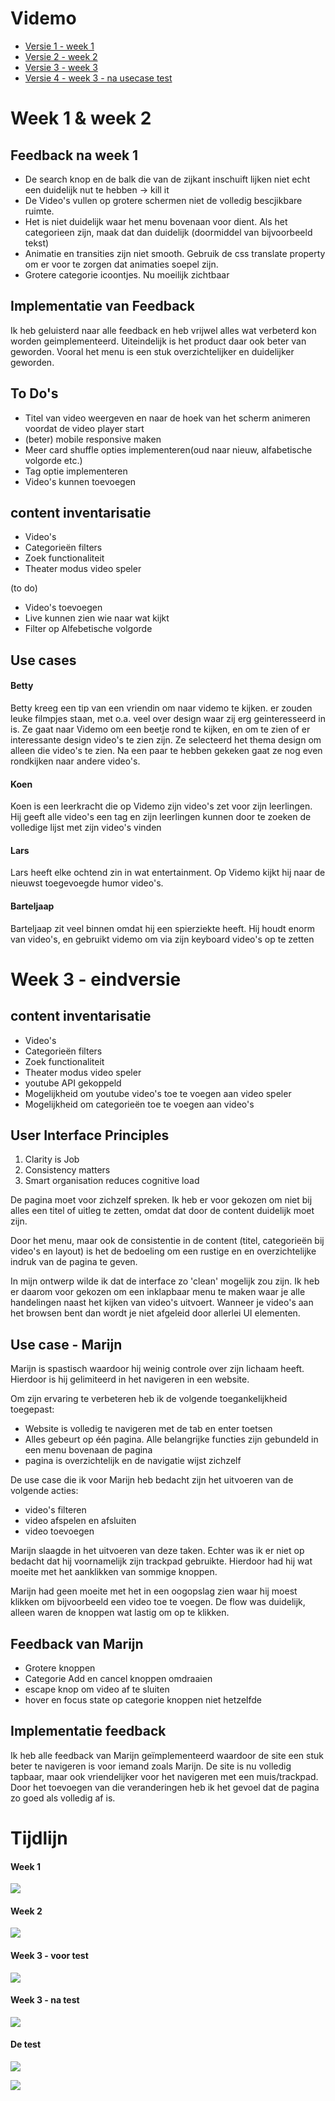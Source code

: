 # Videmo

- [Versie 1 - week 1](http://videmo1.niels-schopman.nl/)
- [Versie 2 - week 2](http://videmo2.niels-schopman.nl/)
- [Versie 3 - week 3](http://videmo3.niels-schopman.nl/)
- [Versie 4 - week 3 - na usecase test](http://videmo4.niels-schopman.nl/)

# Week 1 & week 2
## Feedback na week 1

- De search knop en de balk die van de zijkant inschuift lijken niet echt een duidelijk nut te hebben -> kill it
- De Video's vullen op grotere schermen niet de volledig bescjikbare ruimte.
- Het is niet duidelijk waar het menu bovenaan voor dient. Als het categorieen zijn, maak dat dan duidelijk (doormiddel van bijvoorbeeld tekst)
- Animatie en transities zijn niet smooth. Gebruik de css translate property om er voor te zorgen dat animaties soepel zijn.
- Grotere categorie icoontjes. Nu moeilijk zichtbaar

## Implementatie van Feedback

Ik heb geluisterd naar alle feedback en heb vrijwel alles wat verbeterd kon worden geimplementeerd. Uiteindelijk is het product daar ook beter van geworden. Vooral het menu is een stuk overzichtelijker en duidelijker geworden.

## To Do's

- Titel van video weergeven en naar de hoek van het scherm animeren voordat de video player start
- (beter) mobile responsive maken
- Meer card shuffle opties implementeren(oud naar nieuw, alfabetische volgorde etc.)
- Tag optie implementeren 
- Video's kunnen toevoegen

## content inventarisatie

- Video's
- Categorieën filters
- Zoek functionaliteit
- Theater modus video speler

(to do)
- Video's toevoegen
- Live kunnen zien wie naar wat kijkt
- Filter op Alfebetische volgorde

## Use cases

#### Betty

Betty kreeg een tip van een vriendin om naar videmo te kijken. er zouden leuke filmpjes staan, met o.a. veel over design waar zij erg geinteresseerd in is. Ze gaat naar Videmo om een beetje rond te kijken, en om te zien of er interessante design video's te zien zijn. Ze selecteerd het thema design om alleen die video's te zien. Na een paar te hebben gekeken gaat ze nog even rondkijken naar andere video's.

#### Koen

Koen is een leerkracht die op Videmo zijn video's zet voor zijn leerlingen. Hij geeft alle video's een tag en zijn leerlingen kunnen door te zoeken de volledige lijst met zijn video's vinden

#### Lars

Lars heeft elke ochtend zin in wat entertainment. Op Videmo kijkt hij naar de nieuwst toegevoegde humor video's.

#### Barteljaap

Barteljaap zit veel binnen omdat hij een spierziekte heeft. Hij houdt enorm van video's, en gebruikt videmo om via zijn keyboard video's op te zetten

# Week 3 - eindversie

## content inventarisatie

- Video's
- Categorieën filters
- Zoek functionaliteit
- Theater modus video speler
- youtube API gekoppeld
- Mogelijkheid om youtube video's toe te voegen aan video speler
- Mogelijkheid om categorieën toe te voegen aan video's

## User Interface Principles

1. Clarity is Job
10. Consistency matters
12. Smart organisation reduces cognitive load

De pagina moet voor zichzelf spreken. Ik heb er voor gekozen om niet bij alles een titel of uitleg te zetten, omdat dat door de content duidelijk moet zijn. 

Door het menu, maar ook de consistentie in de content (titel, categorieën bij video's en layout) is het de bedoeling om een rustige en en overzichtelijke indruk van de pagina te geven. 

In mijn ontwerp wilde ik dat de interface zo 'clean' mogelijk zou zijn. Ik heb er daarom voor gekozen om een inklapbaar menu te maken waar je alle handelingen naast het kijken van video's uitvoert. Wanneer je video's aan het browsen bent dan wordt je niet afgeleid door allerlei UI elementen. 

## Use case - Marijn

Marijn is spastisch waardoor hij weinig controle over zijn lichaam heeft. Hierdoor is hij gelimiteerd in het navigeren in een website. 

Om zijn ervaring te verbeteren heb ik de volgende toegankelijkheid toegepast:
- Website is volledig te navigeren met de tab en enter toetsen
- Alles gebeurt op één pagina. Alle belangrijke functies zijn gebundeld in een menu bovenaan de pagina
- pagina is overzichtelijk en de navigatie wijst zichzelf

De use case die ik voor Marijn heb bedacht zijn het uitvoeren van de volgende acties:
- video's filteren
- video afspelen en afsluiten
- video toevoegen

Marijn slaagde in het uitvoeren van deze taken. Echter was ik er niet op bedacht dat hij voornamelijk zijn trackpad gebruikte. Hierdoor had hij wat moeite met het aanklikken van sommige knoppen.

Marijn had geen moeite met het in een oogopslag zien waar hij moest klikken om bijvoorbeeld een video toe te voegen. De flow was duidelijk, alleen waren de knoppen wat lastig om op te klikken. 

## Feedback van Marijn

- Grotere knoppen
- Categorie Add en cancel knoppen omdraaien
- escape knop om video af te sluiten
- hover en focus state op categorie knoppen niet hetzelfde

## Implementatie feedback

Ik heb alle feedback van Marijn geïmplementeerd waardoor de site een stuk beter te navigeren is voor iemand zoals Marijn. De site is nu volledig tapbaar, maar ook vriendelijker voor het navigeren met een muis/trackpad. Door het toevoegen van die veranderingen heb ik het gevoel dat de pagina zo goed als volledig af is. 

# Tijdlijn

#### Week 1
![](https://lh3.googleusercontent.com/zduI8FJr603H8OvyZC9urIKJF2Fscau8J-WyTmyBhKvHme3UUUpMzPPEiL4emNMUQ4EKghqGQosTdOa7EA-rvkfPlG3yKdEbCM7uPkpDz2Z9mcagSL2PGHUvozBki5hvgv6FR6dr_s4AN8KRStQ6r1DLBA2eeDgWkVciu4DgPyPpnYx8TkTkCYN7w5w95pMxRd5dTcb63EQsNGqrjj_uOddz4UJXw5sCCUpxxPM-MS1u5SgBP-VJx7vB_9As5w1NxHc0NMFpDFHhRfSxLRfiMZLX073uoMbrN4nGgiGjcVVbVFpRjLCR0pg2O2Eit7odMf4JScqMObGccvMoVOm8VX6FDnk4GBR9DAtQIQqoMpuRIYYugE5NYwFGgWdQ-aRd998w0zCP78Oi06byIx5kbdz6cu3Fqvt9-sPst_rCjrUoQn43CQw6_aJgNOgA2or9tKN9IzJFYOr10iWu20mEFxwTXA_iSuxK-rSuxuaNPqi0obE2kKWnSbb6oPXptwvzO-08uNDZy42w0fXBz4aRaAkDc5pxGQq9-QL59dmek0kVJ-pgFMwqPsHYwOb-3UVbyjHqQMgEo4ZwWZxINFSxt3U0F7_458m4zrdJhjg=w446-h278-no)

#### Week 2
![](https://lh3.googleusercontent.com/9IL8-JhsZHWxAfWEhymxNyVBdf51MfHBIztULFtFV4DqmfOsxieTmzYAd1AyfBMfYDPY9UqumRYyiULyGhp_0JZ1XbhiHiGWQf2MBnqfdyh0hCU-g86ZGerZC_yh8mXbuVd45d4yRoyjsb9HG0Q3sO_TRSo8-qQBhSTkwiPc1Dy6CJcrJzBvEpWigXLuxdc5N5hG32VJ81cqvkU5MiS0odJQ9Fd0OCe38W95u1QZEQmf4daoY2JjW7bpcmlJg8aRImhREKNO8hxN9uW7hv_AMTzESvuwMQD69ZTj4nxDn0SwJNZHcPjgA_8M_UjnfGqgOYOqlslEgh65rbbwiWln3IWh1VPXzRMqonPglvvNd6HNdIA8gdx7bqFfuqPXtV_YEvRo39XnMXy1Ou0POl8qtJ8F71Bj3EldZZegvSrh0LEc74B5ZNvTefSYk-Z7NPHhoPrGXJiYrO2zXOYoEbCXmvrXPMe1_RkRB_AeiUoTXGENkHU0v_tI-AAN7s9FGlgS-Z6O47F7rDMDQ_0F97AA8TqmuBHqMA5m38s3c4ReG1EfDH2OOWI90OZHYX1yd2OGFJxRW4CVYQNhKHpOTLurYc2jRPLIy24e90JWUN8=w462-h289-no)

#### Week 3 - voor test
![](https://lh3.googleusercontent.com/8MDhF8LoX7zPI3TcT9JVyKnhx_o6UEeZG18VKpLTcY3xoNDclYjxPnjquo-YnS5DprqQMqTQpE9o2YmhvyrsFKo-apZPk-XZfbwyXe3xrkQ-hJtOY2y5zBKwZkycazdsabH3SiVMkVpKb3xKSNaztyPLjbOy-0iPG1QVxCl1rW2ZtxxUohIV9KLu6TFIA8QtqC4qFD9IiWkQlm7Bt8MW8vKgh7aSnsLThtNZ_VxJR4nKJOGUPEZ3o7cbgDAGaGEMEoeLLf_gh_OwViNA_fd58ztEgdsqUO3bMB6lfIjNhio1-ycNEC6Blebaa-mfwMDF6j_PYbq3xMKVthEwzVk63WJEwTL_2-7x8Bx6hp8rA7CBUYbfx3kwn-hifa71rQ_pOfrXFnRhdiF8DQ06P7e5NwimphKFbAvqsGULciKlCNPDXEWZ84oHfvglmxuf0kAWSpq5aaXwmFpF2-lMpij5BDpYUp2WyLAL5MShZw77peNPoD59sqU2GQ1MBF3_HjRLzGwo-reow2KzXXreEdNh-2GGbYlCkSv3Sc0dFIuY0ZvclHzZH643DPS1a3MIkfs5GmqWBJS1YpkByh3_Oni7v26BQlS_pZjn8rBn7BQ=w461-h289-no)

#### Week 3 - na test
![](https://lh3.googleusercontent.com/4o-jAfY4P8SM0b7REN-xqHGt0ev7MeC9AKvDfe-x-WjeH2k8Kc_tMkdkTDH2TGS1vH8Z6CPU7hgQLQV7hMvfmIZzq-NzQa5nWSO2qK3TDud4TbitWsGuUn90W3UmYwJlNGc4FBnL5Et26wmQ7WZg9yzkkdC-NLFgT1_z9FUdFi6jJxbAu9IgTM-Yr30DewfeRzX1Cc3CDGnIHaOXKsNeo8c3lbvrt2AxM8pesj15SBw2Lvle2U_k7JciYsGyvPuXhKiDq1wqS7h5AFHDYvH2974en-_MrxOz08OQzGrz4wNxlGbhW-_5kKgv8zsMnrb8y1j--SYdzZ7v3i-p-Qk1JhDJZzWK5JCrN5Z5IIJ_hEqky9hUFqXUjbE5seOM5HddqDvyv3HE3bZYPHhanaz8VRz0vyq4F0Geh_E0RY7BBE2KJ5dkuhbXw3pQn26w5bDv0jd-twSMK3HMroPr1-uZv6K785uZcVGfDx8Hnsd0o0OvCfYef4ZF_qR9fte9I5MlShExVzxHUPo0I-ORqJyunVpnpBio_h9eYkQyUf9-3NwUjV2rk4POvKpVO45fEZVcQ8TVFd7txNo_shtW39nyuslQOGCGfmeuwYZaGKM=w1400-h875-no)

#### De test

![](https://lh3.googleusercontent.com/ZQk0IegOvTfND4K_1PVeAP1xLfrLA_1nPRX5FWqYFhIDuTDe5AwCjs_42oRmJ5nZm2woeteuBLFZ36d4rRt3JnaosbrGNwdlZrbUaWJg5cAxGXz1ZsMq8bNsY62JywcXKUSe_tbbZguP1zIUKBsZMiVPYVqYGuOShqs6Z6Wfeg4q2HzhEIQ_L9uHEseLCerDIgRc5KZbR3J2Lc2X04L3Ej3nLi4gi-uxe4dSoTA5_aLqlnFepNDA8oZ8xJFxkSBPtXNKn0McfYtcXryrDIKMV98AKLL26yZ-2rGAOpHHhiyr0jR801nWs7qXruRE1X46Bo0fEFD0VAkQxQ8nkn-xU6YRrDMBaVx1chBgcwsavhHa_vCWLIlaLeyaBeiqODudF1N5wVEqYb3rkGqcVAIhaAeY7azeoT7T-PsEY0ZiOSVLU67_kb3QKu16vlC3UBpRo4frEiMiwtkvTf-8L_HOgTqhyTarGakcXYY126CjXNklxM6SBYa_jGwv2tNj3yuSre5o-0q9JzQREww6I-WkQ3nXdk1zf1VkdusEg6vngMWjfyMb0XCW80geRdFP0cEuK73Jrz-_CSK9Yx5eyZfhXlh-2VvB_j-glfGWF6c=w1400-h875-no)

![](https://lh3.googleusercontent.com/DrE0_uCqA64NpVdUDVWGkB21Rs1g5H_QlszkcT4KFvXIFOfZPEnVqeNT547OLAse0ber6CD_cHdpS2TBSSTVu98RfVntu5GLcjfS1yZUhvt14yyQhdkuw-9zdSU7nwQgs0LKNXoMiwNwg5K9XmJAGcAnT651wobRp-uCzTlAbGn50fyEUk90sbpKyxVitP49gmYJVhg4Q6RRwtYg7cFsDXAIAjOcbPql0wd-MYKd2HfPAD4butoQa1GPDeKC8-2vawT0DFehbeuTIp426TfNpeYafl_hW2OD59BCBs5KryAE-SbwHRNchAiiB6J8wN41k6LwboG0IIlKKlRPgSfO6652889N4CAo6viFeUnG4MLgBm7fSQWv-2yGhwLn-E3y3rE1E2Ssr53YW5vlIVgylmyVU6HzPPvUl949bdnGJC2oRvnU-f661WZHQDUUZCJsZcqW7G-5N6sFWM75zruYztWtiYk4mIgTIAoDGtNBCWbuXns8BOgX0ZLvX8FL4IIOfYBBuNyYfk-_3PYdJNHa5QWSDpM_0yf-ndNAixEPEiHqPOTmskiGRFHoDa9tQEgPKtRBSDQAni7ULqaI-tnPhApY1vjV1qc1fTH_zoE=w1400-h789-no)



